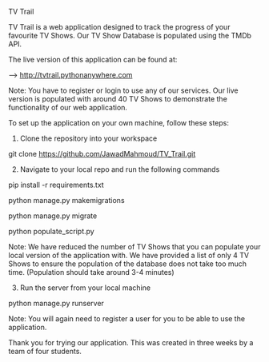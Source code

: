 TV Trail

TV Trail is a web application designed to track the progress of your favourite TV Shows. Our TV Show Database is populated using the TMDb API.

The live version of this application can be found at:

--> http://tvtrail.pythonanywhere.com

Note: You have to register or login to use any of our services.
Our live version is populated with around 40  TV Shows to demonstrate the functionality of our web application.

To set up the application on your own machine, follow these steps:

1. Clone the repository into your workspace

git clone https://github.com/JawadMahmoud/TV_Trail.git

2. Navigate to your local repo and run the following commands

pip install -r requirements.txt

python manage.py makemigrations

python manage.py migrate

python populate_script.py

Note: We have reduced the number of TV Shows that you can populate your local version of the application with. We have provided a list of only 4 TV Shows to ensure the population of the database does not take too much time. (Population should take around 3-4 minutes)

3. Run the server from your local machine

python manage.py runserver

Note: You will again need to register a user for you to be able to use the application.

Thank you for trying our application. This was created in three weeks by a team of four students.

